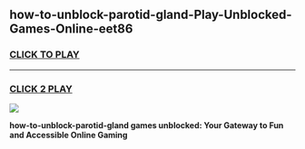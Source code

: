 
## how-to-unblock-parotid-gland-Play-Unblocked-Games-Online-eet86
<h3>
<a href="https://premium76.site?title=how-to-unblock-parotid-gland&ref=25A">CLICK TO PLAY</a></h3>
<hr>

<h3>
<a href="https://premium76.site?title=how-to-unblock-parotid-gland&ref=25A">CLICK 2 PLAY</a>
  
</h3>

<a href="https://premium76.site?title=how-to-unblock-parotid-gland&ref=25A"><img src="https://clearcache.store/games.png"></a>


**how-to-unblock-parotid-gland games unblocked: Your Gateway to Fun and Accessible Online Gaming**
